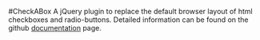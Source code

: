 #CheckABox
A jQuery plugin to replace the default browser layout of html checkboxes and radio-buttons. Detailed information can be found on the  github [documentation](http://immobilienscout24.github.io/CheckABox/ "CheckABox") page.
